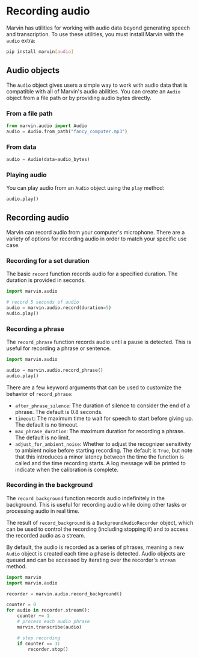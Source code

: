 # Recording audio

Marvin has utilities for working with audio data beyond generating speech and transcription. To use these utilities, you must install Marvin with the `audio` extra:

```bash
pip install marvin[audio]
```

## Audio objects

The `Audio` object gives users a simple way to work with audio data that is compatible with all of Marvin's audio abilities. You can create an `Audio` object from a file path or by providing audio bytes directly.


### From a file path
```python
from marvin.audio import Audio
audio = Audio.from_path("fancy_computer.mp3")
```
### From data
```python
audio = Audio(data=audio_bytes)
```

### Playing audio
You can play audio from an `Audio` object using the `play` method:

```python
audio.play()
```

## Recording audio

Marvin can record audio from your computer's microphone. There are a variety of options for recording audio in order to match your specific use case. 



### Recording for a set duration

The basic `record` function records audio for a specified duration. The duration is provided in seconds.

```python
import marvin.audio

# record 5 seconds of audio
audio = marvin.audio.record(duration=5)
audio.play()
```

### Recording a phrase

The `record_phrase` function records audio until a pause is detected. This is useful for recording a phrase or sentence.

```python
import marvin.audio

audio = marvin.audio.record_phrase()
audio.play()
```

There are a few keyword arguments that can be used to customize the behavior of `record_phrase`:
- `after_phrase_silence`: The duration of silence to consider the end of a phrase. The default is 0.8 seconds.
- `timeout`: The maximum time to wait for speech to start before giving up. The default is no timeout.
- `max_phrase_duration`: The maximum duration for recording a phrase. The default is no limit.
- `adjust_for_ambient_noise`: Whether to adjust the recognizer sensitivity to ambient noise before starting recording. The default is `True`, but note that this introduces a minor latency between the time the function is called and the time recording starts. A log message will be printed to indicate when the calibration is complete.

### Recording in the background

The `record_background` function records audio indefinitely in the background. This is useful for recording audio while doing other tasks or processing audio in real time.

The result of `record_background` is a `BackgroundAudioRecorder` object, which can be used to control the recording (including stopping it) and to access the recorded audio as a stream.

By default, the audio is recorded as a series of phrases, meaning a new `Audio` object is created each time a phase is detected. Audio objects are queued and can be accessed by iterating over the recorder's `stream` method.

```python
import marvin
import marvin.audio

recorder = marvin.audio.record_background()

counter = 0
for audio in recorder.stream():
    counter += 1
    # process each audio phrase
    marvin.transcribe(audio)

    # stop recording
    if counter == 3:
        recorder.stop()
```